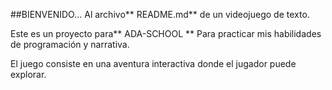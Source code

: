 ##BIENVENIDO...
Al archivo** README.md** de un videojuego de texto.

Este es un proyecto para** ADA-SCHOOL **
Para practicar mis habilidades de programación y narrativa.

El juego consiste en una aventura interactiva donde el jugador puede explorar.

